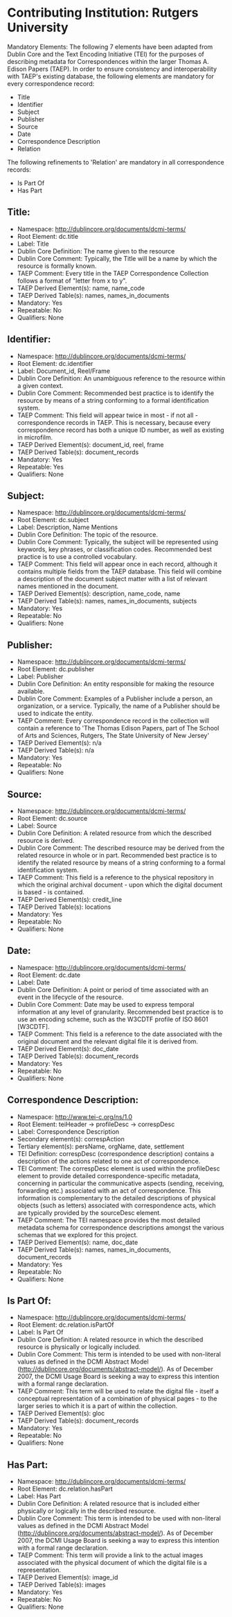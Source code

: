 # Contributing Institution: Rutgers University

Mandatory Elements: The following 7 elements have been adapted from Dublin Core and the Text Encoding Initiative (TEI) for the purposes of describing metadata for Correspondences within the larger Thomas A. Edison Papers (TAEP).  In order to ensure consistency and interoperability with TAEP's existing database, the following elements are mandatory for every correspondence record:

* Title
* Identifier
* Subject
* Publisher
* Source
* Date
* Correspondence Description
* Relation

The following refinements to 'Relation' are mandatory in all correspondence records:

* Is Part Of
* Has Part

## Title:

* Namespace: http://dublincore.org/documents/dcmi-terms/
* Root Element: dc.title
* Label: Title
* Dublin Core Definition: The name given to the resource
* Dublin Core Comment: Typically, the Title will be a name by which the resource is formally known.
* TAEP Comment: Every title in the TAEP Correspondence Collection follows a format of "letter from x to y".
* TAEP Derived Element(s): name, name_code
* TAEP Derived Table(s): names, names_in_documents
* Mandatory: Yes
* Repeatable: No
* Qualifiers: None


## Identifier:

* Namespace: http://dublincore.org/documents/dcmi-terms/
* Root Element: dc.identifier
* Label: Document_id, Reel/Frame
* Dublin Core Definition: An unambiguous reference to the resource within a given context.
* Dublin Core Comment: Recommended best practice is to identify the resource by means of a string conforming to a formal identification system.
* TAEP Comment: This field will appear twice in most - if not all - correspondence records in TAEP.  This is necessary, because every correspondence record has both a unique ID number, as well as existing in microfilm.
* TAEP Derived Element(s): document_id, reel, frame
* TAEP Derived Table(s): document_records
* Mandatory: Yes
* Repeatable: Yes
* Qualifiers: None


## Subject:

* Namespace: http://dublincore.org/documents/dcmi-terms/
* Root Element: dc.subject
* Label: Description, Name Mentions
* Dublin Core Definition: The topic of the resource.
* Dublin Core Comment: Typically, the subject will be represented using keywords, key phrases, or classification codes. Recommended best practice is to use a controlled vocabulary.
* TAEP Comment: This field will appear once in each record, although it contains multiple fields from the TAEP database.  This field will combine a description of the document subject matter with a list of relevant names mentioned in the document.
* TAEP Derived Element(s): description, name_code, name
* TAEP Derived Table(s): names, names_in_documents, subjects
* Mandatory: Yes
* Repeatable: No
* Qualifiers: None


## Publisher:

* Namespace: http://dublincore.org/documents/dcmi-terms/
* Root Element: dc.publisher
* Label: Publisher
* Dublin Core Definition: An entity responsible for making the resource available.
* Dublin Core Comment: Examples of a Publisher include a person, an organization, or a service. Typically, the name of a Publisher should be used to indicate the entity.
* TAEP Comment: Every correspondence record in the collection will contain a reference to 'The Thomas Edison Papers, part of The School of Arts and Sciences, Rutgers, The State University of New Jersey'
* TAEP Derived Element(s): n/a
* TAEP Derived Table(s): n/a
* Mandatory: Yes
* Repeatable: No
* Qualifiers: None


## Source:

* Namespace: http://dublincore.org/documents/dcmi-terms/
* Root Element: dc.source
* Label: Source
* Dublin Core Definition: A related resource from which the described resource is derived.
* Dublin Core Comment: The described resource may be derived from the related resource in whole or in part. Recommended best practice is to identify the related resource by means of a string conforming to a formal identification system.
* TAEP Comment: This field is a reference to the physical repository in which the original archival document - upon which the digital document is based - is contained.
* TAEP Derived Element(s): credit_line
* TAEP Derived Table(s): locations
* Mandatory: Yes
* Repeatable: No
* Qualifiers: None


## Date:

* Namespace: http://dublincore.org/documents/dcmi-terms/
* Root Element: dc.date
* Label: Date
* Dublin Core Definition: A point or period of time associated with an event in the lifecycle of the resource.
* Dublin Core Comment: Date may be used to express temporal information at any level of granularity. Recommended best practice is to use an encoding scheme, such as the W3CDTF profile of ISO 8601 [W3CDTF].
* TAEP Comment: This field is a reference to the date associated with the original document and the relevant digital file it is derived from.
* TAEP Derived Element(s): doc_date
* TAEP Derived Table(s): document_records
* Mandatory: Yes
* Repeatable: No
* Qualifiers: None


## Correspondence Description:

* Namespace: http://www.tei-c.org/ns/1.0
* Root Element: teiHeader -> profileDesc -> correspDesc
* Label: Correspondence Description
* Secondary element(s): correspAction
* Tertiary element(s): persName, orgName, date, settlement
* TEI Definition: correspDesc (correspondence description) contains a description of the actions related to one act of correspondence.
* TEI Comment: The correspDesc element is used within the profileDesc element to provide detailed correspondence-specific metadata, concerning in particular the communicative aspects (sending, receiving, forwarding etc.) associated with an act of correspondence. This information is complementary to the detailed descriptions of physical objects (such as letters) associated with correspondence acts, which are typically provided by the sourceDesc element.
* TAEP Comment: The TEI namespace provides the most detailed metadata schema for correspondence descriptions amongst the various schemas that we explored for this project.
* TAEP Derived Element(s): name, doc_date
* TAEP Derived Table(s): names, names_in_documents, document_records
* Mandatory: Yes
* Repeatable: No
* Qualifiers: None


## Is Part Of:

* Namespace: http://dublincore.org/documents/dcmi-terms/
* Root Element: dc.relation.isPartOf
* Label: Is Part Of
* Dublin Core Definition: A related resource in which the described resource is physically or logically included.
* Dublin Core Comment: This term is intended to be used with non-literal values as defined in the DCMI Abstract Model (http://dublincore.org/documents/abstract-model/). As of December 2007, the DCMI Usage Board is seeking a way to express this intention with a formal range declaration.
* TAEP Comment: This term will be used to relate the digital file - itself a conceptual representation of a combination of physical pages - to the larger series to which it is a part of within the collection.
* TAEP Derived Element(s): gloc
* TAEP Derived Table(s): document_records
* Mandatory: Yes
* Repeatable: No
* Qualifiers: None


## Has Part:

* Namespace: http://dublincore.org/documents/dcmi-terms/
* Root Element: dc.relation.hasPart
* Label: Has Part
* Dublin Core Definition: A related resource that is included either physically or logically in the described resource.
* Dublin Core Comment: This term is intended to be used with non-literal values as defined in the DCMI Abstract Model (http://dublincore.org/documents/abstract-model/). As of December 2007, the DCMI Usage Board is seeking a way to express this intention with a formal range declaration.
* TAEP Comment: This term will provide a link to the actual images associated with the physical document of which the digital file is a representation.
* TAEP Derived Element(s): image_id
* TAEP Derived Table(s): images
* Mandatory: Yes
* Repeatable: No
* Qualifiers: None
